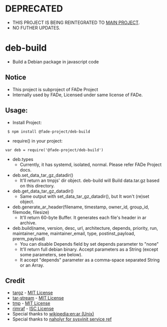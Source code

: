 # DEPRECATED
 * THIS PROJECT IS BEING REINTEGRATED TO [MAIN PROJECT](https://github.com/fade-project/fade).
 * NO FUTHER UPDATES.

# deb-build
 * Build a Debian package in javascript code

## Notice
 * This project is subproject of FADe Project
 * Internally used by FADe, Licensed under same license of FADe.

## Usage:
 * Install Project:
```
 $ npm install @fade-project/deb-build
```
 * require() in your project:
```
var deb = require('@fade-project/deb-build')
```
 * deb.types
   * Currently, it has systemd, isolated, normal. Please refer FADe Project docs.
 * deb.set_data_tar_gz_datadir()
   * It'll return an tmpjs' dir object. deb-build will Build data.tar.gz based on this directory.
 * deb.get_data_tar_gz_datadir()
   * Same output with set_data_tar_gz_datadir(), but It won't (re)set object.
 * deb.generate_ar_header(filename, timestamp, owner_id, group_id, filemode, filesize)
   * It'll return 60-byte Buffer. It generates each file's header in ar archive.
 * deb.build(name, version, desc, url, architecture, depends, priority, run, maintainer_name, maintainer_email, type, postinst_payload, prerm_payload)
   * You can disable Depends field by set depends parameter to "none"
   * It'll return full debian binary. Accept parameters as a String (except some parameters, see below).
   * It accept "depends" parameter as a comma-space separated String or an Array.

## Credit
 * [targz](https://github.com/miskun/targz) - [MIT License](https://github.com/miskun/targz/blob/master/LICENSE)
 * [tar-stream](https://www.npmjs.com/package/tar-stream) - [MIT License](https://github.com/mafintosh/tar-stream/blob/master/LICENSE)
 * [tmp](https://github.com/raszi/node-tmp) - [MIT License](https://github.com/raszi/node-tmp/blob/master/LICENSE)
 * [rimraf](https://github.com/isaacs/rimraf) - [ISC License](https://github.com/isaacs/rimraf/blob/master/LICENSE)
 * Special thanks to [wikipedia:en:ar (Unix)](https://en.wikipedia.org/wiki/Ar_%28Unix%29)
 * Special thanks to [naholyr for sysvinit service ref](https://gist.github.com/naholyr/4275302)
